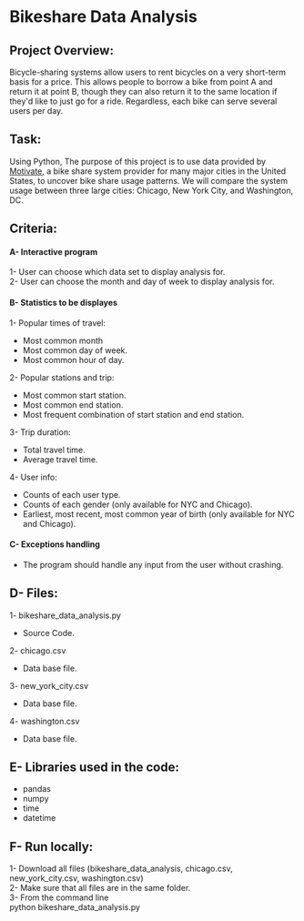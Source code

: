 # Bikeshare Data Analysis

## Project Overview:
Bicycle-sharing systems allow users to rent bicycles on a very short-term basis for a price. This allows people to borrow a bike from point A and return it at point B, though they can also return it to the same location if they'd like to just go for a ride. Regardless, each bike can serve several users per day.

## Task:
Using Python, The purpose of this project is to use data provided by [Motivate](https://www.motivateco.com/), a bike share system provider for many major cities in the United States, to uncover bike share usage patterns. We will compare the system usage between three large cities: Chicago, New York City, and Washington, DC.

## Criteria:
#### A- Interactive program
1- User can choose which data set to display analysis for.<br>
2- User can choose the month and day of week to display analysis for.<br>


#### B- Statistics to be displayes
1- Popular times of travel:
- Most common month
- Most common day of week.
- Most common hour of day.<br>

2- Popular stations and trip:
- Most common start station.
- Most common end station.
- Most frequent combination of start station and end station.<br>

3- Trip duration:
- Total travel time.
- Average travel time.<br>

4- User info:
- Counts of each user type.
- Counts of each gender (only available for NYC and Chicago).
- Earliest, most recent, most common year of birth (only available for NYC and Chicago).
    
    
#### C- Exceptions handling
- The program should handle any input from the user without crashing.


## D- Files:
1- bikeshare_data_analysis.py
- Source Code.<br>

2- chicago.csv
- Data base file.<br>

3- new_york_city.csv
- Data base file.<br>

4- washington.csv
- Data base file.<br>


## E- Libraries used in the code:
- pandas
- numpy
- time
- datetime
  
  
## F- Run locally:
1- Download all files (bikeshare_data_analysis, chicago.csv, new_york_city.csv, washington.csv)<br>
2- Make sure that all files are in the same folder.<br>
3- From the command line<br>
python bikeshare_data_analysis.py

